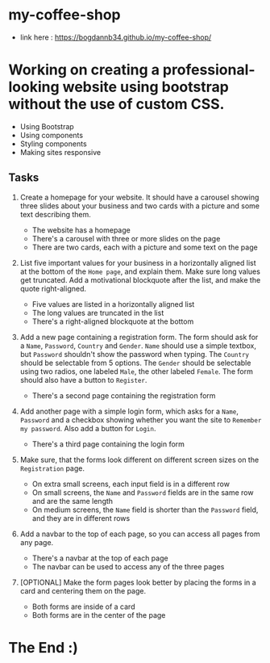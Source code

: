 # my-coffee-shop 
 
 - link here : https://bogdannb34.github.io/my-coffee-shop/

# Working on creating a professional-looking website using bootstrap without the use of custom CSS.

- Using Bootstrap
- Using components
- Styling components
- Making sites responsive

## Tasks

1. Create a homepage for your website. It should have a carousel showing three slides about your business and two cards with a picture and some text describing them.

   - The website has a homepage
   - There's a carousel with three or more slides on the page
   - There are two cards, each with a picture and some text on the page

2. List five important values for your business in a horizontally aligned list at the bottom of the `Home page`, and explain them. Make sure long values get truncated. Add a motivational blockquote after the list, and make the quote right-aligned.

   - Five values are listed in a horizontally aligned list
   - The long values are truncated in the list
   - There's a right-aligned blockquote at the bottom

3. Add a new page containing a registration form. The form should ask for a `Name`, `Password`, `Country` and `Gender`. `Name` should use a simple textbox, but `Password` shouldn't show the password when typing. The `Country` should be selectable from 5 options. The `Gender` should be selectable using two radios, one labeled `Male`, the other labeled `Female`. The form should also have a button to `Register`.

   - There's a second page containing the registration form

4. Add another page with a simple login form, which asks for a `Name`, `Password` and a checkbox showing whether you want the site to `Remember my password`. Also add a button for `Login`.

   - There's a third page containing the login form

5. Make sure, that the forms look different on different screen sizes on the `Registration` page.

   - On extra small screens, each input field is in a different row
   - On small screens, the `Name` and `Password` fields are in the same row and are the same length
   - On medium screens, the `Name` field is shorter than the `Password` field, and they are in different rows

6. Add a navbar to the top of each page, so you can access all pages from any page.

   - There's a navbar at the top of each page
   - The navbar can be used to access any of the three pages

7. [OPTIONAL] Make the form pages look better by placing the forms in a card and centering them on the page.
   - Both forms are inside of a card
   - Both forms are in the center of the page

# The End :)
